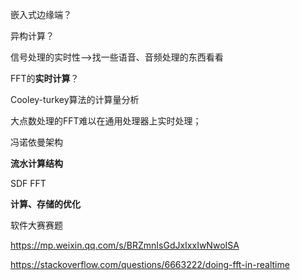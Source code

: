 嵌入式边缘端？

异构计算？

信号处理的实时性-->找一些语音、音频处理的东西看看

FFT的**实时计算**？

Cooley-turkey算法的计算量分析





大点数处理的FFT难以在通用处理器上实时处理；





冯诺依曼架构





**流水计算结构**

SDF  FFT



**计算、存储的优化**











软件大赛赛题

https://mp.weixin.qq.com/s/BRZmnIsGdJxIxxIwNwoISA

https://stackoverflow.com/questions/6663222/doing-fft-in-realtime